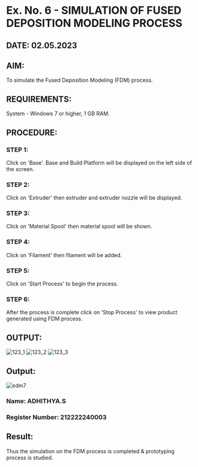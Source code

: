 # Ex. No. 6 - SIMULATION OF FUSED DEPOSITION MODELING PROCESS

## DATE: 02.05.2023
## AIM:
To simulate the Fused Deposition Modeling (FDM) process.

## REQUIREMENTS:
System - Windows 7 or higher, 1 GB RAM.

## PROCEDURE:
### STEP 1: 
Click on 'Base'. Base and Build Platform will be displayed on the left side of the screen.
### STEP 2: 
Click on 'Extruder' then extruder and extruder nozzle will be displayed.
### STEP 3: 
Click on 'Material Spool' then material spool will be shown.
### STEP 4: 
Click on 'Filament' then filament will be added.
### STEP 5: 
Click on 'Start Process' to begin the process.
### STEP 6: 
After the process is complete click on 'Stop Process' to view product generated using FDM process.

## OUTPUT:
![123_1](https://github.com/Sellakumar1987/Ex.-No---6.-SIMULATION-OF-FUSED-DEPOSITION-MODELING-PROCESS/assets/113594316/998a5e1b-4fea-4f03-a323-dd49973513a7)
![123_2](https://github.com/Sellakumar1987/Ex.-No---6.-SIMULATION-OF-FUSED-DEPOSITION-MODELING-PROCESS/assets/113594316/92d9d5de-1d13-43b2-a354-c3429e38d50b)
![123_3](https://github.com/Sellakumar1987/Ex.-No---6.-SIMULATION-OF-FUSED-DEPOSITION-MODELING-PROCESS/assets/113594316/e05c97f8-b035-4e4d-86e8-f91a73aa95a8)

## Output:
![edm7](https://github.com/s-adhithya/Ex.-No---6.-SIMULATION-OF-FUSED-DEPOSITION-MODELING-PROCESS/assets/113497423/f136215d-6768-42d8-a048-e52aaef7a2ec)
### Name: ADHITHYA.S
### Register Number: 212222240003

## Result:
Thus the simulation on the FDM process is completed & prototyping process is studied.
